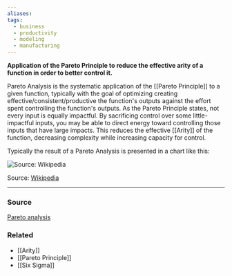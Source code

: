 ```yaml
---
aliases: 
tags:
  - business
  - productivity
  - modeling
  - manufacturing
---
```

**Application of the Pareto Principle to reduce the effective arity of a function in order to better control it.**

Pareto Analysis is the systematic application of the [[Pareto Principle]] to a given function, typically with the goal of optimizing creating effective/consistent/productive the function's outputs against the effort spent controlling the function's outputs. As the Pareto Principle states, not every input is equally impactful. By sacrificing control over some little-impactful inputs, you may be able to direct energy toward controlling those inputs that have large impacts. This reduces the effective [[Arity]] of the function, decreasing complexity while increasing capacity for control.

Typically the result of a Pareto Analysis is presented in a chart like this:

![Source: [Wikipedia](https://en.wikipedia.org/wiki/Pareto_analysis)](Untitled%206.png)

Source: [Wikipedia](https://en.wikipedia.org/wiki/Pareto_analysis)

---

### Source

[Pareto analysis](https://en.wikipedia.org/wiki/Pareto_analysis)

### Related
- [[Arity]] 
- [[Pareto Principle]] 
- [[Six Sigma]]